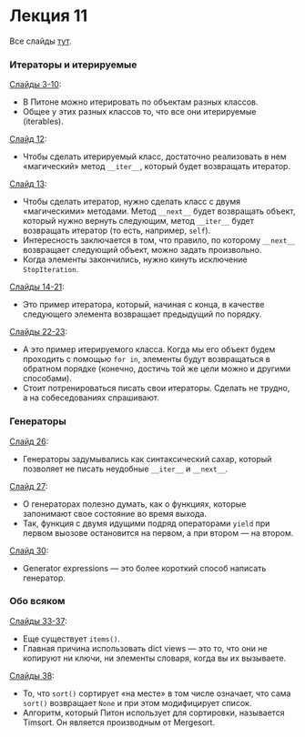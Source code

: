 # Лекция 11
Все слайды [тут](http://melevir.com/static/styleru_py/slides/11.html).

### Итераторы и итерируемые

[Слайды 3-10](http://melevir.com/static/styleru_py/slides/11.html?full#3):
- В Питоне можно итерировать по объектам разных классов. 
- Общее у этих разных классов то, что все они итерируемые (iterables).

[Слайд 12](http://melevir.com/static/styleru_py/slides/11.html?full#12):
- Чтобы сделать итерируемый класс, достаточно реализовать в нем «магический» метод `__iter__`, который будет возвращать итератор.

[Слайд 13](http://melevir.com/static/styleru_py/slides/11.html?full#13):
- Чтобы сделать итератор, нужно сделать класс с двумя «магическими» методами. Метод `__next__` будет возвращать объект, который нужно вернуть следующим, метод `__iter__` будет возвращать итератор (то есть, например, `self`).
- Интересность заключается в том, что правило, по которому `__next__` возвращает следующий объект, можно задать произвольно.
- Когда элементы закончились, нужно кинуть исключение `StopIteration`.

[Слайды 14-21](http://melevir.com/static/styleru_py/slides/11.html?full#14):
- Это пример итератора, который, начиная с конца, в качестве следующего элемента возвращает предыдущий по порядку.

[Слайды 22-23](http://melevir.com/static/styleru_py/slides/11.html?full#22):
- А это пример итерируемого класса. Когда мы его объект будем проходить с помощью `for in`, элементы будут возвращаться в обратном порядке (конечно, достичь той же цели можно и другими способами).
- Стоит потренироваться писать свои итераторы. Сделать не трудно, а на собеседованиях спрашивают.

### Генераторы

[Слайд 26](http://melevir.com/static/styleru_py/slides/11.html?full#26):
- Генераторы задумывались как синтаксический сахар, который позволяет не писать неудобные `__iter__` и `__next__`.

[Слайд 27](http://melevir.com/static/styleru_py/slides/11.html?full#27):
- О генераторах полезно думать, как о функциях, которые запонимают свое состояние во время выхода.
- Так, функция с двумя идущими подряд операторами `yield` при первом выозове остановится на первом, а при втором — на втором.

[Слайд 30](http://melevir.com/static/styleru_py/slides/11.html?full#30):
- Generator expressions — это более короткий способ написать генератор.

### Обо всяком

[Слайды 33-37](http://melevir.com/static/styleru_py/slides/11.html?full#33):
- Еще существует `items()`.
- Главная причина использовать dict views — это то, что они не копируют ни ключи, ни элементы словаря, когда вы их вызываете.

[Слайды 38](http://melevir.com/static/styleru_py/slides/11.html?full#38):
- То, что `sort()` сортирует «на месте» в том числе означает, что сама `sort()` возвращает `None` и при этом модифицирует список.
- Алгоритм, который Питон использует для сортировки, называется Timsort. Он является производным от Mergesort.
